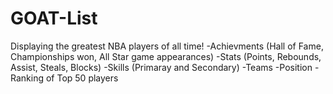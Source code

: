 # GOAT-List
Displaying the greatest NBA players of all time! -Achievments (Hall of Fame, Championships won, All Star game appearances) -Stats (Points, Rebounds, Assist, Steals, Blocks) -Skills (Primaray and Secondary) -Teams -Position -Ranking of Top 50 players

